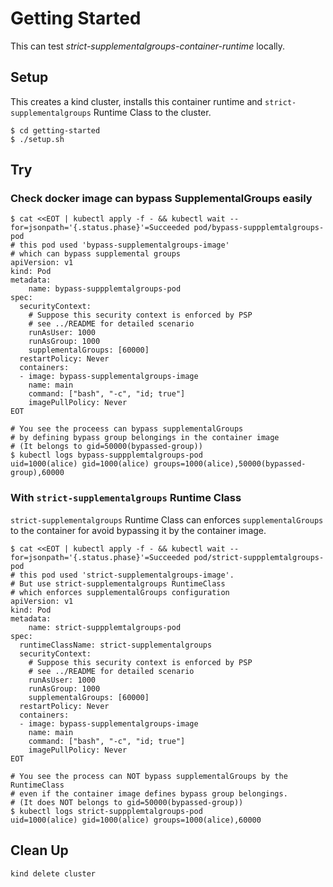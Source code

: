 # Getting Started

This can test _strict-supplementalgroups-container-runtime_ locally.

## Setup

This creates a kind cluster, installs this container runtime and `strict-supplementalgroups` Runtime Class to the cluster.

```shell
$ cd getting-started
$ ./setup.sh
```

## Try

### Check docker image can bypass SupplementalGroups easily

```shell
$ cat <<EOT | kubectl apply -f - && kubectl wait --for=jsonpath='{.status.phase}'=Succeeded pod/bypass-suppplemtalgroups-pod
# this pod used 'bypass-supplementalgroups-image' 
# which can bypass supplemental groups
apiVersion: v1
kind: Pod
metadata:
    name: bypass-suppplemtalgroups-pod
spec:
  securityContext:
    # Suppose this security context is enforced by PSP
    # see ../README for detailed scenario
    runAsUser: 1000
    runAsGroup: 1000
    supplementalGroups: [60000]
  restartPolicy: Never
  containers:
  - image: bypass-supplementalgroups-image
    name: main
    command: ["bash", "-c", "id; true"]
    imagePullPolicy: Never
EOT

# You see the proceess can bypass supplementalGroups
# by defining bypass group belongings in the container image
# (It belongs to gid=50000(bypassed-group))
$ kubectl logs bypass-suppplemtalgroups-pod
uid=1000(alice) gid=1000(alice) groups=1000(alice),50000(bypassed-group),60000
```

### With `strict-supplementalgroups` Runtime Class

`strict-supplementalgroups` Runtime Class can enforces `supplementalGroups` to the container for avoid bypassing it by the container image.

```shell
$ cat <<EOT | kubectl apply -f - && kubectl wait --for=jsonpath='{.status.phase}'=Succeeded pod/strict-suppplemtalgroups-pod
# this pod used 'strict-supplementalgroups-image'.
# But use strict-supplementalgroups RuntimeClass
# which enforces supplementalGroups configuration
apiVersion: v1
kind: Pod
metadata:
    name: strict-suppplemtalgroups-pod
spec:
  runtimeClassName: strict-supplementalgroups
  securityContext:
    # Suppose this security context is enforced by PSP
    # see ../README for detailed scenario
    runAsUser: 1000
    runAsGroup: 1000
    supplementalGroups: [60000]
  restartPolicy: Never
  containers:
  - image: bypass-supplementalgroups-image
    name: main
    command: ["bash", "-c", "id; true"]
    imagePullPolicy: Never
EOT

# You see the process can NOT bypass supplementalGroups by the RuntimeClass
# even if the container image defines bypass group belongings.
# (It does NOT belongs to gid=50000(bypassed-group))
$ kubectl logs strict-suppplemtalgroups-pod
uid=1000(alice) gid=1000(alice) groups=1000(alice),60000
```

## Clean Up

```shell
kind delete cluster
```

